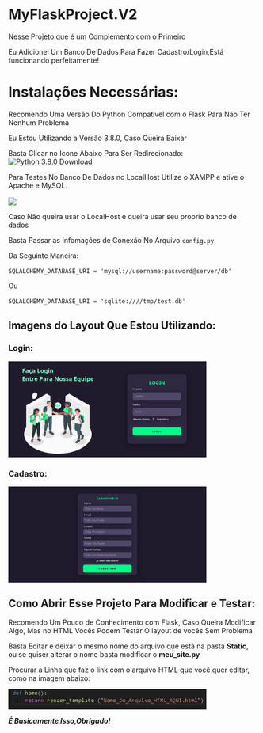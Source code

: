 # MyFlaskProject.V2

Nesse Projeto que é um Complemento com o Primeiro

Eu Adicionei Um Banco De Dados Para Fazer Cadastro/Login,Está funcionando perfeitamente!

# Instalações Necessárias:

Recomendo Uma Versão Do Python Compativel com o Flask Para Não Ter Nenhum Problema

Eu Estou Utilizando a Versão 3.8.0, Caso Queira Baixar

Basta Clicar no Icone Abaixo Para Ser Redirecionado:
[![Python 3.8.0 Download](https://img.shields.io/badge/Python-14354C?style=for-the-badge&logo=python&logoColor=white)](https://www.python.org/downloads/release/python-380/)

Para Testes No Banco De Dados no LocalHost Utilize o XAMPP e ative o  Apache e MySQL.

<img align="center" src="https://github.com/ninjanoobplay/MyFlaskProject/blob/main/imgs/XAMPPstart.png" width="400"/>

Caso Não queira usar o LocalHost e queira usar seu proprio banco de dados

Basta Passar as Infomações de Conexão No Arquivo `config.py`

Da Seguinte Maneira:

```
SQLALCHEMY_DATABASE_URI = 'mysql://username:password@server/db'
```

Ou

```
SQLALCHEMY_DATABASE_URI = 'sqlite:////tmp/test.db'
```

## Imagens do Layout Que Estou Utilizando:

### Login:

<img align="center" src="https://github.com/ninjanoobplay/MyFlaskProject/blob/main/imgs/LayoutLogin.png" width="400"/>

### Cadastro:

<img align="center" src="https://github.com/ninjanoobplay/MyFlaskProject/blob/main/imgs/LayoutCadastro.png" width="400"/>

## Como Abrir Esse Projeto Para Modificar e Testar:

Recomendo Um Pouco de Conhecimento com Flask, Caso Queira Modificar Algo, Mas no HTML Vocês Podem Testar O layout de vocês Sem Problema

Basta Editar e deixar o mesmo nome do arquivo que  está na pasta **Static**, ou se quiser alterar o nome basta modificar o **meu_site.py**

Procurar a Linha que faz o link com o arquivo HTML que você quer editar, como na imagem abaixo:

<img align="center" src="https://github.com/ninjanoobplay/MyFlaskProject/blob/main/imgs/EditLineHtml.png" width="400"/>

***É Basicamente Isso,Obrigado!***